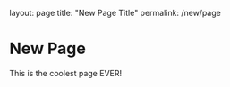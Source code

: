 layout: page
title: "New Page Title"
permalink: /new/page

# New Page

This is the coolest page EVER!
